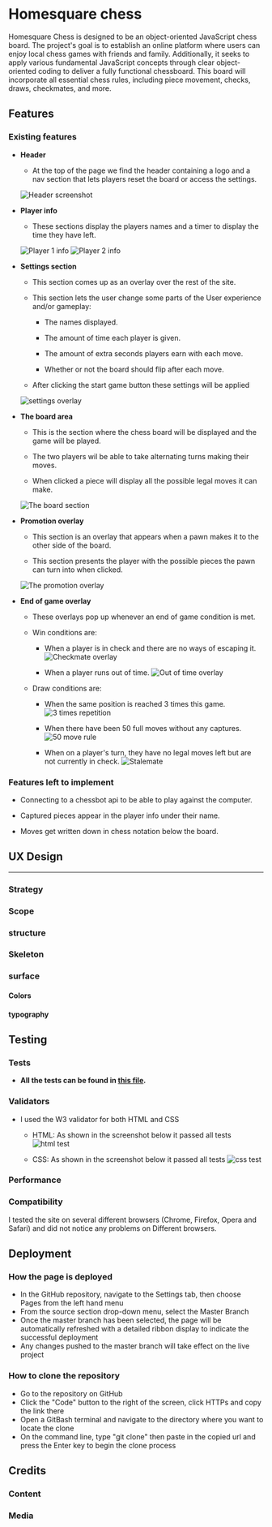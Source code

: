 # Homesquare chess

Homesquare Chess is designed to be an object-oriented JavaScript chess board. The project's goal is to establish an online platform where users can enjoy local chess games with friends and family. Additionally, it seeks to apply various fundamental JavaScript concepts through clear object-oriented coding to deliver a fully functional chessboard. This board will incorporate all essential chess rules, including piece movement, checks, draws, checkmates, and more.

## Features

### Existing features

- __Header__

    - At the top of the page we find the header containing a logo and a nav section that lets players reset the board or access the settings.

    ![Header screenshot](assets/images/readme-images/header.png)

- __Player info__

    - These sections display the players names and a timer to display the time they have left.

    ![Player 1 info](assets/images/readme-images/player1.png)
    ![Player 2 info](assets/images/readme-images/player2.png)

- __Settings section__

    - This section comes up as an overlay over the rest of the site.

    - This section lets the user change some parts of the User experience and/or gameplay: 

        - The names displayed.

        - The amount of time each player is given.

        - The amount of extra seconds players earn with each move.

        - Whether or not the board should flip after each move.
    
    - After clicking the start game button these settings will be applied

    ![settings overlay](assets/images/readme-images/setting.png)

- __The board area__

    - This is the section where the chess board will be displayed and the game will be played.

    - The two players wil be able to take alternating turns making their moves.

    - When clicked a piece will display all the possible legal moves it can make.

    ![The board section](assets/images/readme-images/board.png)

- __Promotion overlay__

    - This section is an overlay that appears when a pawn makes it to the other side of the board.

    - This section presents the player with the possible pieces the pawn can turn into when clicked.

    ![The promotion overlay](assets/images/readme-images/promotion.png)

- __End of game overlay__

    - These overlays pop up whenever an end of game condition is met.

    - Win conditions are: 

        - When a player is in check and there are no ways of escaping it.
        ![Checkmate overlay](assets/images/readme-images/checkmate.png)

        - When a player runs out of time.
        ![Out of time overlay](assets/images/readme-images/out-of-time.png)

    - Draw conditions are:

        - When the same position is reached 3 times this game.
        ![3 times repetition](assets/images/readme-images/3-time-repetition.png)

        - When there have been 50 full moves without any captures.
        ![50 move rule](assets/images/readme-images/50-move-rule.png)

        - When on a player's turn, they have no legal moves left but are not currently in check.
        ![Stalemate](assets/images/readme-images/stalemate.png)
    

### Features left to implement

- Connecting to a chessbot api to be able to play against the computer.

- Captured pieces appear in the player info under their name.

- Moves get written down in chess notation below the board. 

## UX Design

___

### Strategy



### Scope



### structure



### Skeleton



### surface

#### Colors



#### typography



## Testing

### Tests

- __All the tests can be found in [this file](assets/testing/testing.md).__

### Validators

- I used the W3 validator for both HTML and CSS

    - HTML: As shown in the screenshot below it passed all tests
    ![html test](assets/images/readme-images/HTML-validator.png)

    - CSS: As shown in the screenshot below it passed all tests
    ![css test](assets/images/readme-images/CSS-validator.png)

### Performance



### Compatibility

I tested the site on several different browsers (Chrome, Firefox, Opera and Safari) and did not notice any problems on Different browsers.


## Deployment

### How the page is deployed

- In the GitHub repository, navigate to the Settings tab, then choose Pages from the left hand menu 
- From the source section drop-down menu, select the Master Branch
- Once the master branch has been selected, the page will be automatically refreshed with a detailed ribbon display to indicate the successful deployment
- Any changes pushed to the master branch will take effect on the live project

### How to clone the repository

- Go to the repository on GitHub 
- Click the "Code" button to the right of the screen, click HTTPs and copy the link there
- Open a GitBash terminal and navigate to the directory where you want to locate the clone
- On the command line, type "git clone" then paste in the copied url and press the Enter key to begin the clone process

## Credits

### Content



### Media

